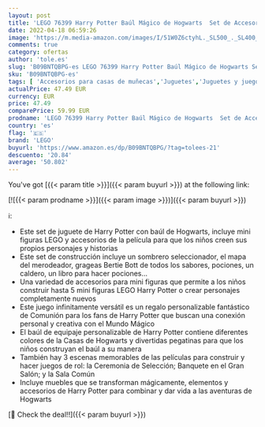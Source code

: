 ```yaml
---
layout: post
title: 'LEGO 76399 Harry Potter Baúl Mágico de Hogwarts  Set de Accesorios  Juguete Personalizable  Regalo de Comunión para Niños y Niñas'
date: 2022-04-18 06:59:26
image: 'https://m.media-amazon.com/images/I/51W0Z6ctyhL._SL500_._SL400_.jpg'
comments: true
category: ofertas
author: 'tole.es'
slug: 'B09BNTQBPG-es LEGO 76399 Harry Potter Baúl Mágico de Hogwarts Set de...'
sku: 'B09BNTQBPG-es'
tags: [ 'Accesorios para casas de muñecas','Juguetes','Juguetes y juegos','Muñecas y accesorios','lego','🇪🇸', ]
actualPrice: 47.49 EUR
currency: EUR
price: 47.49
comparePrice: 59.99 EUR
prodname: 'LEGO 76399 Harry Potter Baúl Mágico de Hogwarts  Set de Accesorios  Juguete Personalizable  Regalo de Comunión para Niños y Niñas'
country: 'es'
flag: '🇪🇸'
brand: 'LEGO'
buyurl: 'https://www.amazon.es/dp/B09BNTQBPG/?tag=tolees-21'
descuento: '20.84'
average: '50.802'
---
```


You've got [{{< param title >}}]({{< param buyurl >}}) at the following link:

[![{{< param prodname >}}]({{< param image >}})]({{< param buyurl >}})

ℹ️:

- Este set de juguete de Harry Potter con baúl de Hogwarts, incluye mini figuras LEGO y accesorios de la película para que los niños creen sus propios personajes y historias
- Este set de construcción incluye un sombrero seleccionador, el mapa del merodeador, grageas Bertie Bott de todos los sabores, pociones, un caldero, un libro para hacer pociones...
- Una variedad de accesorios para mini figuras que permite a los niños construir hasta 5 mini figuras LEGO Harry Potter o crear personajes completamente nuevos
- Este juego infinitamente versátil es un regalo personalizable fantástico de Comunión para los fans de Harry Potter que buscan una conexión personal y creativa con el Mundo Mágico
- El baúl de equipaje personalizable de Harry Potter contiene diferentes colores de la Casas de Hogwarts y divertidas pegatinas para que los niños construyan el baúl a su manera
- También hay 3 escenas memorables de las películas para construir y hacer juegos de rol: la Ceremonia de Selección; Banquete en el Gran Salón; y la Sala Común
- Incluye muebles que se transforman mágicamente, elementos y accesorios de Harry Potter para combinar y dar vida a las aventuras de Hogwarts

[🛒 Check the deal!!]({{< param buyurl >}})
